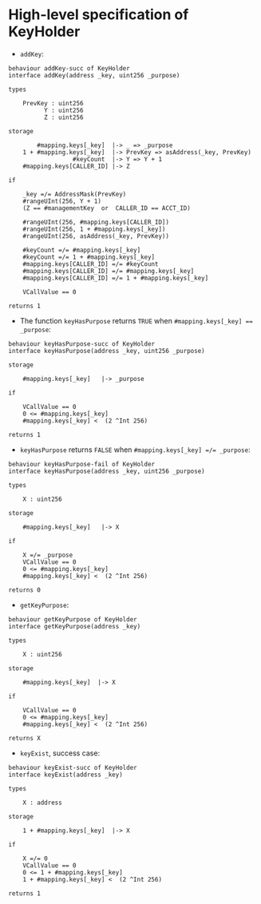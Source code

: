 High-level specification of KeyHolder
=====================================


-   `addKey`:

```act
behaviour addKey-succ of KeyHolder
interface addKey(address _key, uint256 _purpose)

types

    PrevKey : uint256
          Y : uint256
          Z : uint256

storage

        #mapping.keys[_key]  |-> _ => _purpose
    1 + #mapping.keys[_key]  |-> PrevKey => asAddress(_key, PrevKey)
                  #keyCount  |-> Y => Y + 1
    #mapping.keys[CALLER_ID] |-> Z

if

    _key =/= AddressMask(PrevKey)
    #rangeUInt(256, Y + 1)
    (Z == #managementKey  or  CALLER_ID == ACCT_ID)

    #rangeUInt(256, #mapping.keys[CALLER_ID])
    #rangeUInt(256, 1 + #mapping.keys[_key])
    #rangeUInt(256, asAddress(_key, PrevKey))

    #keyCount =/= #mapping.keys[_key]
    #keyCount =/= 1 + #mapping.keys[_key]
    #mapping.keys[CALLER_ID] =/= #keyCount
    #mapping.keys[CALLER_ID] =/= #mapping.keys[_key]
    #mapping.keys[CALLER_ID] =/= 1 + #mapping.keys[_key]

    VCallValue == 0

returns 1

```

-   The function `keyHasPurpose` returns `TRUE` when `#mapping.keys[_key] == _purpose`:

```act
behaviour keyHasPurpose-succ of KeyHolder
interface keyHasPurpose(address _key, uint256 _purpose)

storage

    #mapping.keys[_key]   |-> _purpose

if

    VCallValue == 0
    0 <= #mapping.keys[_key]
    #mapping.keys[_key] <  (2 ^Int 256)

returns 1

```

-   `keyHasPurpose` returns `FALSE` when `#mapping.keys[_key] =/= _purpose`:

```act
behaviour keyHasPurpose-fail of KeyHolder
interface keyHasPurpose(address _key, uint256 _purpose)

types

    X : uint256

storage

    #mapping.keys[_key]   |-> X

if

    X =/= _purpose
    VCallValue == 0
    0 <= #mapping.keys[_key]
    #mapping.keys[_key] <  (2 ^Int 256)

returns 0

```

-   `getKeyPurpose`:

```act
behaviour getKeyPurpose of KeyHolder
interface getKeyPurpose(address _key)

types

    X : uint256

storage

    #mapping.keys[_key]  |-> X

if

    VCallValue == 0
    0 <= #mapping.keys[_key]
    #mapping.keys[_key] <  (2 ^Int 256)

returns X

```

-   `keyExist`, success case:

```act
behaviour keyExist-succ of KeyHolder
interface keyExist(address _key)

types

    X : address

storage

    1 + #mapping.keys[_key]  |-> X

if

    X =/= 0
    VCallValue == 0
    0 <= 1 + #mapping.keys[_key]
    1 + #mapping.keys[_key] <  (2 ^Int 256)

returns 1

```

